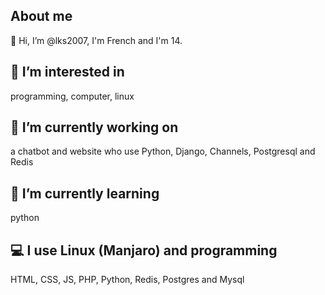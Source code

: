 ## About me 
👋 Hi, I’m @lks2007, I'm French and I'm 14. 
## 👀 I’m interested in
programming, computer, linux
## :telescope: I’m currently working on 
a chatbot and website who use Python, Django, Channels, Postgresql and Redis
## 🌱 I’m currently learning 
python
## :computer: I use Linux (Manjaro) and programming 
HTML, CSS, JS, PHP, Python, Redis, Postgres and Mysql
